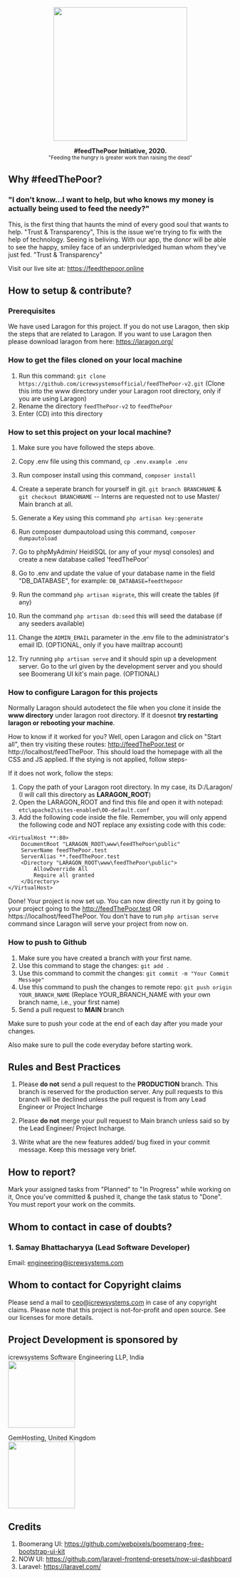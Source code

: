 <p align="center">
    <img src="https://cdn.discordapp.com/attachments/530789778912837640/691801343723307068/1585008642050.png" width="300">   
</p>

<p align="center">    
    <strong>#feedThePoor Initiative, 2020.</strong>
    <br>
    <small>"Feeding the hungry is greater work than raising the dead"</small>
</p>

## Why #feedThePoor?
<h3>"I don't know...I want to help, but who knows my money is actually being used to feed the needy?"</h3>
This, is the first thing that haunts the mind of every good soul that wants to help. "Trust & Transparency", This is the issue we're trying to fix with the help of technology. Seeing is beliving. With our app, the donor will be able to see the happy, smiley face of an underprivledged human whom they've just fed. "Trust & Transparency"

Visit our live site at: https://feedthepoor.online

## How to setup & contribute?

### Prerequisites

We have used Laragon for this project. If you do not use Laragon, then skip the steps that are related to Laragon. If you want to use Laragon then please download laragon from here: https://laragon.org/

### How to get the files cloned on your local machine

1. Run this command: ```git clone https://github.com/icrewsystemsofficial/feedThePoor-v2.git``` (Clone this into the www directory under your Laragon root directory, only if you are using Laragon)
2. Rename the directory ```feedThePoor-v2``` to ```feedThePoor```
3. Enter (CD) into this directory

### How to set this project on your local machine?

1. Make sure you have followed the steps above.
2. Copy .env file using this command, ```cp .env.example .env```
3. Run composer install using this command, ```composer install```
4. Create a seperate branch for yourself in git. ```git branch BRANCHNAME``` & ```git checkout BRANCHNAME``` -- Interns are requested not to use Master/ Main branch at all. 
5. Generate a Key using this command ```php artisan key:generate``` 
6. Run composer dumpautoload using this command, ```composer dumpautoload```
7. Go to phpMyAdmin/ HeidiSQL (or any of your mysql consoles) and create a new database called 'feedThePoor'
8. Go to .env and update the value of your database name in the field "DB_DATABASE", for example: ```DB_DATABASE=feedthepoor```
9. Run the command ```php artisan migrate```, this will create the tables (if any)
10. Run the command ```php artisan db:seed``` this will seed the database (if any seeders available)
11. Change the ```ADMIN_EMAIL``` parameter in the .env file to the administrator's email ID. (OPTIONAL, only if you have mailtrap account)

12. Try running ```php artisan serve``` and it should spin up a development server. Go to the url given by the development server and you should see Boomerang UI kit's main page. (OPTIONAL)

### How to configure Laragon for this projects

Normally Laragon should autodetect the file when you clone it inside the **www directory** under laragon root directory. If it doesnot **try restarting laragon or rebooting your machine**. 

How to know if it worked for you? Well, open Laragon and click on "Start all", then try visiting these routes: http://feedThePoor.test or http://localhost/feedThePoor. This should load the homepage with all the CSS and JS applied. If the stying is not applied, follow steps-

If it does not work, follow the steps:

1. Copy the path of your Laragon root directory. In my case, its D:/Laragon/ (I will call this directory as **LARAGON_ROOT**)
2. Open the LARAGON_ROOT and find this file and open it with notepad: ```etc\apache2\sites-enabled\00-default.conf```
3. Add the following code inside the file. Remember, you will only append the following code and NOT replace any exsisting code with this code:
```
<VirtualHost **:80> 
    DocumentRoot "LARAGON_ROOT\www\feedThePoor\public"
    ServerName feedThePoor.test
    ServerAlias **.feedThePoor.test
    <Directory "LARAGON_ROOT\www\feedThePoor\public">
        AllowOverride All
        Require all granted
    </Directory>
</VirtualHost>
```

Done! Your project is now set up. You can now directly run it by going to your project going to the http://feedThePoor.test OR https://localhost/feedThePoor. You don't have to run ```php artisan serve``` command since Laragon will serve your project from now on.

### How to push to Github

1. Make sure you have created a branch with your first name.
2. Use this command to stage the changes: ```git add .```
3. Use this command to commit the changes: ```git commit -m "Your Commit Message"```
4. Use this command to push the changes to remote repo: ```git push origin YOUR_BRANCH_NAME``` (Replace YOUR_BRANCH_NAME with your own branch name, i.e., your first name)
5. Send a pull request to **MAIN** branch

Make sure to push your code at the end of each day after you made your changes.

Also make sure to pull the code everyday before starting work.

## Rules and Best Practices

1. Please **do not** send a pull request to the **PRODUCTION** branch. This branch is reserved for the production server. Any pull requests to this branch will be declined unless the pull request is from any Lead Engineer or Project Incharge

2. Please **do not** merge your pull request to Main branch unless said so by the Lead Engineer/ Project Incharge.

3. Write what are the new features added/ bug fixed in your commit message. Keep this message very brief.

## How to report?
Mark your assigned tasks from "Planned" to "In Progress" while working on it, Once you've committed & pushed it, change the task status to "Done". You must report your work on the commits.

## Whom to contact in case of doubts?

### 1. Samay Bhattacharyya (Lead Software Developer)
Email: engineering@icrewsystems.com

## Whom to contact for Copyright claims

Please send a mail to ceo@icrewsystems.com in case of any copyright claims. Please note that this project is not-for-profit and open source. See our licenses for more details.

## Project Development is sponsored by

icrewsystems Software Engineering LLP, India <br>
<img src="https://icrewsystems.com/logo.png" width="150">   

GemHosting, United Kingdom <br>
<img src="https://gem-hosting.com/Assets/img/logos/V4/Logo-Version-4-1500x360.png" width="150">   

## Credits

1. Boomerang UI: https://github.com/webpixels/boomerang-free-bootstrap-ui-kit
2. NOW UI: https://github.com/laravel-frontend-presets/now-ui-dashboard
3. Laravel: https://laravel.com/


